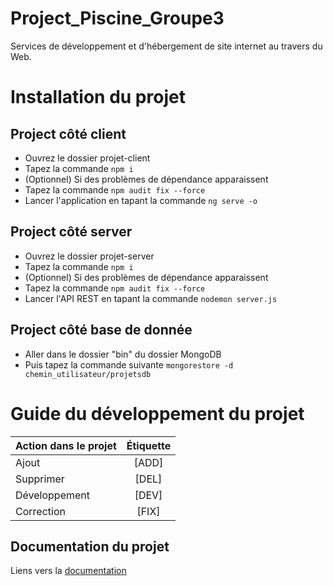 # Project_Piscine_Groupe3
Services de développement et d'hébergement de site internet au travers du Web.

# Installation du projet

## Project côté client

+ Ouvrez le dossier projet-client
+ Tapez la commande `npm i`
+ (Optionnel) Si des problèmes de dépendance apparaissent
+ Tapez la commande `npm audit fix --force`
+ Lancer l'application en tapant la commande `ng serve -o`


## Project côté server

+ Ouvrez le dossier projet-server
+ Tapez la commande `npm i`
+ (Optionnel) Si des problèmes de dépendance apparaissent
+ Tapez la commande `npm audit fix --force`
+ Lancer l'API REST en tapant la commande `nodemon server.js`


## Project côté base de donnée

+ Aller dans le dossier "bin" du dossier MongoDB
+ Puis tapez la commande suivante `mongorestore -d chemin_utilisateur/projetsdb`


# Guide du développement du projet

| Action dans le projet |    Étiquette    |
| :---------------      |:---------------:|
| Ajout                 |      [ADD]      |
| Supprimer             |      [DEL]      |
| Développement         |      [DEV]      |
| Correction            |      [FIX]      |

## Documentation du projet

Liens vers la [documentation](https://rext2507.github.io/Projet_Piscine_Groupe3/projet-client/documentation/index.html)

